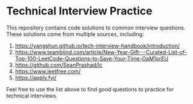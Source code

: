 # Technical Interview Practice
This repository contains code solutions to common interview questions. These solutions come from multiple sources, including:
1. https://yangshun.github.io/tech-interview-handbook/introduction/  
2. https://www.teamblind.com/article/New-Year-Gift---Curated-List-of-Top-100-LeetCode-Questions-to-Save-Your-Time-OaM1orEU  
3. https://github.com/SeanPrashad/lc
4. https://www.leetfree.com/
5. https://apply.fyi/

Feel free to use the list above to find good questions to practice for technical interviews.
